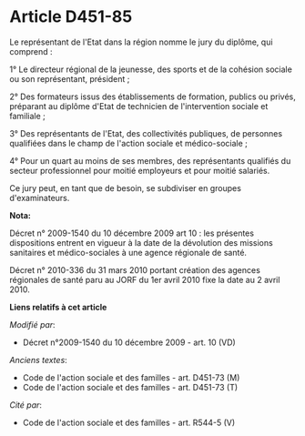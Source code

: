 # Article D451-85

Le représentant de l'Etat dans la région nomme le jury du diplôme, qui comprend : 

1° Le      directeur régional de la jeunesse, des sports et de la cohésion sociale  ou son représentant, président ; 

2° Des formateurs issus des établissements de formation, publics ou privés, préparant au diplôme d'Etat de technicien de
l'intervention sociale et familiale ; 

3° Des représentants de l'Etat, des collectivités publiques, de personnes qualifiées dans le champ de l'action sociale et
médico-sociale ; 

4° Pour un quart au moins de ses membres, des représentants qualifiés du secteur professionnel pour moitié employeurs et pour
moitié salariés. 

Ce jury peut, en tant que de besoin, se subdiviser en groupes d'examinateurs.

**Nota:**

Décret n° 2009-1540 du 10 décembre 2009 art 10 : les présentes dispositions entrent en vigueur à la date de la dévolution des
missions sanitaires et médico-sociales à une agence régionale de santé.

Décret n° 2010-336 du 31 mars 2010 portant création des agences régionales de santé paru au JORF du 1er avril 2010 fixe la
date au 2   avril 2010.

**Liens relatifs à cet article**

_Modifié par_:

  - Décret n°2009-1540 du 10 décembre 2009 - art. 10 (VD)

_Anciens textes_:

  - Code de l'action sociale et des familles - art. D451-73 (M)
  - Code de l'action sociale et des familles - art. D451-73 (T)

_Cité par_:

  - Code de l'action sociale et des familles - art. R544-5 (V)
